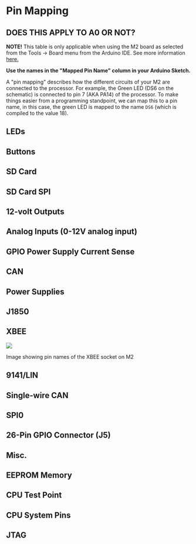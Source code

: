 # Pin Mapping

## **DOES THIS APPLY TO A0 OR NOT?**

**NOTE!** This table is only applicable when using the M2 board as selected from the Tools -&gt; Board menu from the Arduino IDE. See more information [here.](https://github.com/macchina/arduino-boards-sam)​

**Use the names in the "Mapped Pin Name" column in your Arduino Sketch.**

A "pin mapping" describes how the different circuits of your M2 are connected to the processor. For example, the Green LED \(DS6 on the schematic\) is connected to pin 7 \(AKA PA14\) of the processor. To make things easier from a programming standpoint, we can map this to a pin name, in this case, the green LED is mapped to the name `DS6` \(which is compiled to the value 18\).

## LEDs <a id="leds"></a>

## Buttons <a id="buttons"></a>

## SD Card <a id="sd-card"></a>

## SD Card SPI <a id="sd-card-spi"></a>

## 12-volt Outputs <a id="12-volt-outputs"></a>

## Analog Inputs \(0-12V analog input\) <a id="analog-inputs-0-12v-analog-input"></a>

## GPIO Power Supply Current Sense <a id="gpio-power-supply-current-sense"></a>

## CAN <a id="can"></a>

## Power Supplies <a id="power-supplies"></a>

## J1850 <a id="j1850"></a>

## XBEE <a id="xbee"></a>

![](https://gblobscdn.gitbook.com/assets%2F-Lhg5aaQ-eiSLOcDoH85%2F-Lhg646e0zcy2Yk5d5Sb%2F-Lhg6C7cUTL_woJr2iEU%2FXBEE_PinNames.png?alt=media)

Image showing pin names of the XBEE socket on M2

## 9141/LIN <a id="9141-lin"></a>

## Single-wire CAN <a id="single-wire-can"></a>

## SPI0 <a id="spi0"></a>

## 26-Pin GPIO Connector \(J5\) <a id="26-pin-gpio-connector-j-5"></a>

## Misc. <a id="misc"></a>

## EEPROM Memory <a id="eeprom-memory"></a>

## CPU Test Point <a id="cpu-test-point"></a>

## CPU System Pins <a id="cpu-system-pins"></a>

## JTAG <a id="jtag"></a>

